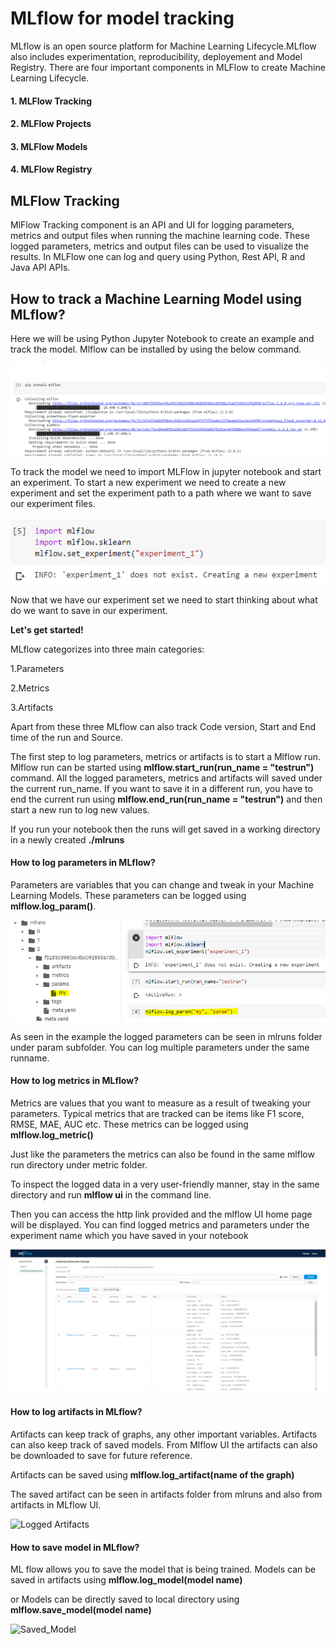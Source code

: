 # MLflow for model tracking

MLflow is an open source platform for Machine Learning Lifecycle.MLflow also includes experimentation, reproducibility, deployement and Model Registry.
There are four important components in MLFlow to create Machine Learning Lifecycle.
#### 1. MLFlow Tracking
#### 2. MLFlow Projects
#### 3. MLFlow Models
#### 4. MLFlow Registry
## MLFlow Tracking
MlFlow Tracking component is an API and UI for logging parameters, metrics and output files when running the machine learning code. These logged parameters, metrics and output files can be used to visualize the results. In MLFlow one can log and query using Python, Rest API, R and Java API APIs.
## How to track a Machine Learning Model using MLflow?
Here we will be using Python Jupyter Notebook to create an example and track the model.
Mlflow can be installed by using the below command.

![Install MLFlow](../images/installmlflow.PNG)

To track the model we need to import MLFlow in jupyter notebook and start an experiment. To start a new experiment we need to create a new experiment and set the experiment path to a path where we want to save our experiment files.

![Import MLflow and create a new experiment](../images/mlflow_createexperiment.PNG)

Now that we have our experiment set we need to start thinking about what do we want to save in our experiment.

**Let's get started!**

MLflow categorizes into three main categories:

1.Parameters

2.Metrics

3.Artifacts

Apart from these three MLflow can also track Code version, Start and End time of the run and Source.

The first step to log parameters, metrics or artifacts is to start a Mlflow run. Mlflow run can be started using **mlflow.start_run(run_name = "testrun")** command.
All the logged parameters, metrics and artifacts will saved under the current run_name. If you want to save it in a different run, you have to end the current run using **mlflow.end_run(run_name = "testrun")** and then start a new run to log new values.

If you run your notebook then the runs will get saved in a working directory in a newly created **./mlruns**

#### How to log parameters in MLflow?

Parameters are variables that you can change and tweak in your Machine Learning Models. These parameters can be logged using **mlflow.log_param()**.

![Logging Parameters](../images/paramlog_mlflow.PNG)

As seen in the example the logged parameters can be seen in mlruns folder under param subfolder. You can log multiple parameters under the same runname.

#### How to log metrics in MLflow?

Metrics are values that you want to measure as a result of tweaking your parameters. Typical metrics that are tracked can be items like F1 score, RMSE, MAE, AUC etc. These metrics can be logged using **mlflow.log_metric()**

Just like the parameters the metrics can also be found in the same mlflow run directory under metric folder.

To inspect the logged data in a very user-friendly manner, stay in the same directory and run **mlflow ui** in the command line.

Then you can access the http link provided and the mlflow UI home page will be displayed. You can find logged metrics and parameters under the experiment name which you have saved in your notebook

![MLflow UI](../images/MLflow-UI.PNG)

#### How to log artifacts in MLflow?

Artifacts can keep track of graphs, any other important variables. Artifacts can also keep track of saved models. From Mlflow UI the artifacts can also be downloaded to save for future reference.

Artifacts can be saved using **mlflow.log_artifact(name of the graph)**

The saved artifact can be seen in artifacts folder from mlruns and also from artifacts in MLflow UI.

![Logged Artifacts](../images/Artifacts_mlflow.PNG)

#### How to save model in MLflow?

ML flow allows you to save the model that is being trained. Models can be saved in artifacts using **mlflow.log_model(model name)**

or Models can be directly saved to local directory using **mlflow.save_model(model name)**

![Saved_Model](../images/Save_model.PNG)







